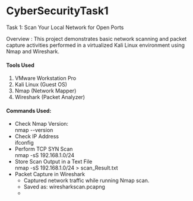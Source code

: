 # CyberSecurityTask1
Task 1: Scan Your Local Network for Open Ports

Overview : This project demonstrates basic network scanning and packet capture activities performed in a virtualized Kali Linux environment using Nmap and Wireshark.
<h4>Tools Used</h4>
<ol>
<li>VMware Workstation Pro</li>
<li>Kali Linux (Guest OS)</li>
<li>Nmap (Network Mapper)</li>
<li>Wireshark (Packet Analyzer)</li>
</ol>

<h4>Commands Used:</h4>
<ul>
  <li>Check Nmap Version:<br>nmap --version</li>
  <li>Check IP Address<br>ifconfig</li>
  <li>Perform TCP SYN Scan<br>nmap -sS 192.168.1.0/24</li>
  <li>Store Scan Output in a Text File<br>nmap -sS 192.168.1.0/24 > scan_Result.txt</li>
  <li>Packet Capture in Wireshark<br><ul type='circle'><li>Captured network traffic while running Nmap scan.</li><li>Saved as: wiresharkscan.pcapng<li></ul></li>
</ul>
